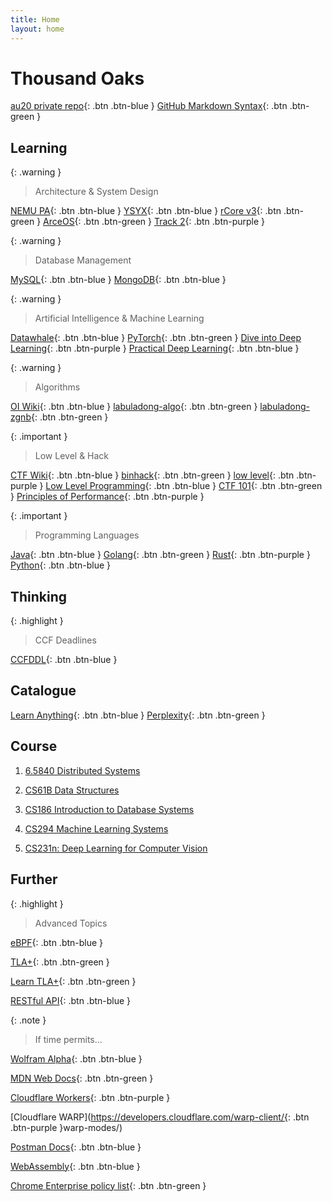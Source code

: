 ```yaml
---
title: Home
layout: home
---
```


# Thousand Oaks

[au20 private repo](https://github.com/1000oaks/au20/){: .btn .btn-blue }
[GitHub Markdown Syntax](https://docs.github.com/en/get-started/writing-on-github/getting-started-with-writing-and-formatting-on-github/basic-writing-and-formatting-syntax){: .btn .btn-green }

## Learning

{: .warning }
> Architecture & System Design 

[NEMU PA](https://nju-projectn.github.io/ics-pa-gitbook/ics2023/){: .btn .btn-blue }
[YSYX](https://ysyx.oscc.cc/){: .btn .btn-blue }
[rCore v3](https://rcore-os.cn/rCore-Tutorial-Book-v3/index.html){: .btn .btn-green }
[ArceOS](https://rcore-os.cn/arceos-tutorial-book/){: .btn .btn-green }
[Track 2](https://scpointer.github.io/rcore2oscomp/){: .btn .btn-purple }

{: .warning }
> Database Management 

[MySQL](https://dev.mysql.com/doc/refman/8.0/en/functions.html){: .btn .btn-blue }
[MongoDB](https://www.mongodb.com/docs/manual/){: .btn .btn-blue }

{: .warning }
> Artificial Intelligence & Machine Learning 

[Datawhale](https://datawhale.feishu.cn/docs/doccn0AOicI3LJ8RwhY0cuDPSOc){: .btn .btn-blue }
[PyTorch](https://pytorch.org/tutorials/beginner/deep_learning_60min_blitz.html){: .btn .btn-green }
[Dive into Deep Learning](https://d2l.ai/index.html){: .btn .btn-purple }
[Practical Deep Learning](https://course.fast.ai/){: .btn .btn-blue }

{: .warning }
> Algorithms 

[OI Wiki](https://oi-wiki.org/){: .btn .btn-blue }
[labuladong-algo](https://labuladong.github.io/algo/){: .btn .btn-green }
[labuladong-zgnb](https://labuladong.github.io/zgnb/){: .btn .btn-green }

{: .important }
> Low Level & Hack 

[CTF Wiki](https://ctf-wiki.org/){: .btn .btn-blue }
[binhack](https://binhack.readthedocs.io/zh/latest/){: .btn .btn-green }
[low level](https://low-level.readthedocs.io/en/latest/){: .btn .btn-purple }
[Low Level Programming](https://cch123.gitbooks.io/duplicate/content/){: .btn .btn-blue }
[CTF 101](https://ctf101.org/){: .btn .btn-green }
[Principles of Performance](https://llllllllll.github.io/principles-of-performance/index.html){: .btn .btn-purple }

{: .important }
> Programming Languages 

[Java](https://dev.java/learn/getting-started/){: .btn .btn-blue }
[Golang](https://go.dev/doc/){: .btn .btn-green }
[Rust](https://doc.rust-lang.org/book/){: .btn .btn-purple }
[Python](https://docs.python.org/zh-cn/3/tutorial/index.html){: .btn .btn-blue }

## Thinking

{: .highlight }
> CCF Deadlines 

[CCFDDL](https://ccfddl.github.io/){: .btn .btn-blue }

## Catalogue

[Learn Anything](https://learn-anything.xyz/){: .btn .btn-blue }
[Perplexity](https://www.perplexity.ai/){: .btn .btn-green }

## Course

1. [6.5840 Distributed Systems](https://pdos.csail.mit.edu/6.824/)

1. [CS61B Data Structures](https://fa23.datastructur.es/)

1. [CS186 Introduction to Database Systems](https://cs186berkeley.net/)

1. [CS294 Machine Learning Systems](https://ucbrise.github.io/cs294-ai-sys-sp22/)

1. [CS231n: Deep Learning for Computer Vision](http://cs231n.stanford.edu/)

## Further

{: .highlight }
> Advanced Topics 

[eBPF](https://ebpf.io/what-is-ebpf/){: .btn .btn-blue }

[TLA+](https://lamport.azurewebsites.net/tla/learning.html){: .btn .btn-green }

[Learn TLA+](https://learntla.com/){: .btn .btn-green }

[RESTful API](https://restfulapi.net/){: .btn .btn-blue }

{: .note }
> If time permits... 

[Wolfram Alpha](https://www.wolframalpha.com/){: .btn .btn-blue }

[MDN Web Docs](https://developer.mozilla.org/en-US/){: .btn .btn-green }

[Cloudflare Workers](https://developers.cloudflare.com/workers/){: .btn .btn-purple }

[Cloudflare WARP](https://developers.cloudflare.com/warp-client/{: .btn .btn-purple }warp-modes/)

[Postman Docs](https://learning.postman.com/docs/getting-started/overview/){: .btn .btn-blue }

[WebAssembly](https://webassembly.org/){: .btn .btn-blue }

[Chrome Enterprise policy list](https://chromeenterprise.google/policies/){: .btn .btn-green }
